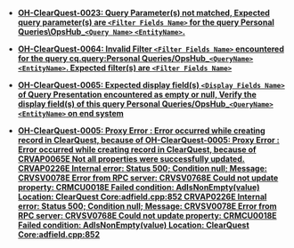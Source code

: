 
- **[OH-ClearQuest-0023: Query Parameter(s) not matched, Expected query parameter(s) are `<Filter Fields Name>` for the query Personal Queries\OpsHub_`<Query Name>` `<EntityName>`.](clearquest/oh-clearquest-0023.md)**

- **[OH-ClearQuest-0064: Invalid Filter `<Filter Fields Name>` encountered for the query cq.query:Personal Queries/OpsHub_`<QueryName>` `<EntityName>`. Expected filter(s) are `<Filter Fields Name>`](clearquest/oh-clearquest-0064.md)**

- **[OH-ClearQuest-0065: Expected display field(s) `<Display Fields Name>` of Query Presentation encountered as empty or null, Verify the display field(s) of this query Personal Queries/OpsHub_`<QueryName>` `<EntityName>` on end system](clearquest/oh-clearquest-0065.md)**

- **[OH-ClearQuest-0005: Proxy Error : Error occurred while creating record in ClearQuest, because of OH-ClearQuest-0005: Proxy Error : Error occurred while creating record in ClearQuest, because of CRVAP0065E Not all properties were successfully updated. CRVAP0226E Internal error: Status 500; Condition null; Message: CRVSV0078E Error from RPC server: CRVSV0768E Could not update property: CRMCU0018E Failed condition: AdIsNonEmpty(value) Location: ClearQuest Core:adfield.cpp:852 CRVAP0226E Internal error: Status 500; Condition null; Message: CRVSV0078E Error from RPC server: CRVSV0768E Could not update property: CRMCU0018E Failed condition: AdIsNonEmpty(value) Location: ClearQuest Core:adfield.cpp:852](clearquest/oh-clearquest-0005.md)**

